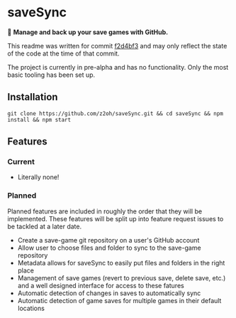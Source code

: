 # saveSync
💾 **Manage and back up your save games with GitHub.**

This readme was written for commit [f2d4bf3](https://github.com/z2oh/saveSync/commit/f2d4bf38a809df6d4b8a7d9b8ce58a6f01d0194b) and may only reflect the state of the code at the time of that commit.

The project is currently in pre-alpha and has no functionality. Only the most basic tooling has been set up.

## Installation
```
git clone https://github.com/z2oh/saveSync.git && cd saveSync && npm install && npm start
```

## Features
### Current
* Literally none!

### Planned
Planned features are included in roughly the order that they will be implemented. These features will be split up into feature request issues to be tackled at a later date.
* Create a save-game git repository on a user's GitHub account
* Allow user to choose files and folder to sync to the save-game repository
* Metadata allows for saveSync to easily put files and folders in the right place
* Management of save games (revert to previous save, delete save, etc.) and a well designed interface for access to these fatures
* Automatic detection of changes in saves to automatically sync
* Automatic detection of game saves for multiple games in their default locations

